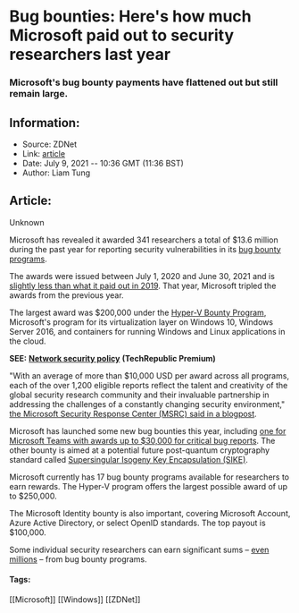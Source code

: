 # Bug bounties: Here's how much Microsoft paid out to security researchers last year
### Microsoft's bug bounty payments have flattened out but still remain large.

## Information:
+ Source: ZDNet
+ Link: [article](https://www.zdnet.com/article/bug-bounties-heres-how-much-microsoft-paid-out-to-security-researchers-last-year/)
+ Date: July 9, 2021 -- 10:36 GMT (11:36 BST)
+ Author: Liam Tung


## Article:
Unknown

Microsoft has revealed it awarded 341 researchers a total of $13.6 million during the past year for reporting security vulnerabilities in its [bug bounty programs](https://msrc-blog.microsoft.com/2021/07/08/microsoft-bug-bounty-programs-year-in-review-13-6m-in-rewards/). 

The awards were issued between July 1, 2020 and June 30, 2021 and is [slightly less than what it paid out in 2019](https://www.zdnet.com/article/microsoft-goes-big-in-security-bug-bounties-its-13-7m-is-double-googles-2019-payouts/). That year, Microsoft tripled the awards from the previous year. 


The largest award was $200,000 under the [Hyper-V Bounty Program](https://www.microsoft.com/en-us/msrc/bounty-hyper-v?rtc=1), Microsoft's program for its virtualization layer on Windows 10, Windows Server 2016, and containers for running Windows and Linux applications in the cloud. 

**SEE:** [**Network security policy**](https://www.techrepublic.com/resource-library/whitepapers/network-security-policy/?ftag=CMG-01-10aaa1b) **(TechRepublic Premium)**

"With an average of more than $10,000 USD per award across all programs, each of the over 1,200 eligible reports reflect the talent and creativity of the global security research community and their invaluable partnership in addressing the challenges of a constantly changing security environment," [the Microsoft Security Response Center (MSRC) said in a blogpost](https://msrc-blog.microsoft.com/2021/07/08/microsoft-bug-bounty-programs-year-in-review-13-6m-in-rewards/). 

Microsoft has launched some new bug bounties this year, including [one for Microsoft Teams with awards up to $30,000 for critical bug reports](https://www.zdnet.com/article/microsoft-teams-now-has-its-own-bug-bounties-for-researchers-who-can-spot-security-flaws/). The other bounty is aimed at a potential future post-quantum cryptography standard called [Supersingular Isogeny Key Encapsulation (SIKE)](https://www.microsoft.com/en-us/msrc/sike-cryptographic-challenge?rtc=1). 

Microsoft currently has 17 bug bounty programs available for researchers to earn rewards. The Hyper-V program offers the largest possible award of up to $250,000. 






The Microsoft Identity bounty is also important, covering Microsoft Account, Azure Active Directory, or select OpenID standards. The top payout is $100,000. 

Some individual security researchers can earn significant sums – [even millions](https://www.zdnet.com/article/meet-the-hackers-who-earn-millions-for-saving-the-web-how-bug-bounties-are-changing-cybersecurity/) – from bug bounty programs.





#### Tags:
[[Microsoft]] [[Windows]] [[ZDNet]]
